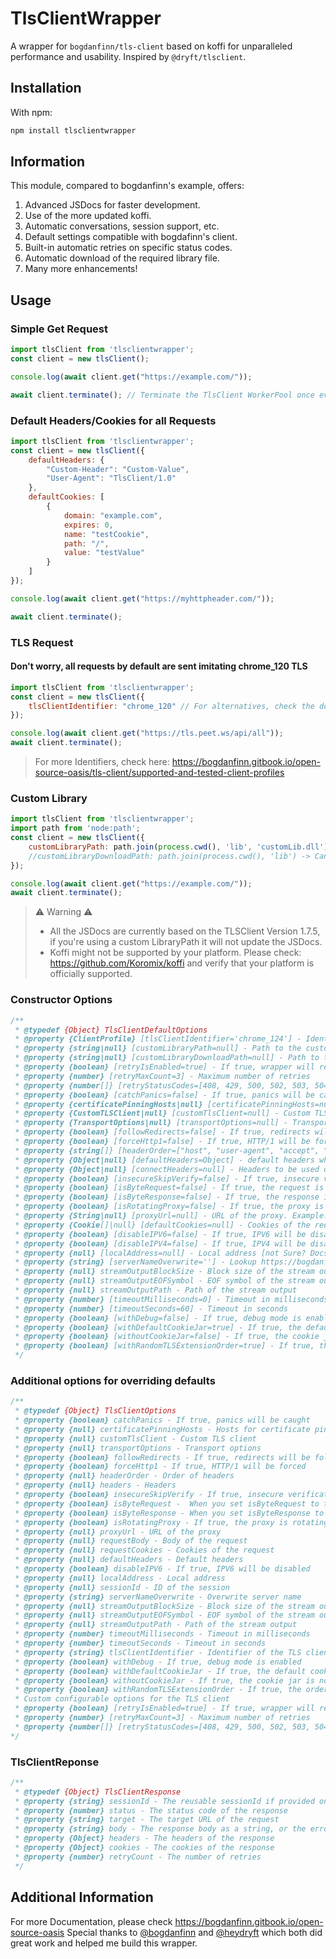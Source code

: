 # TlsClientWrapper

A wrapper for `bogdanfinn/tls-client` based on koffi for unparalleled performance and usability. Inspired by `@dryft/tlsclient`.

## Installation

With npm:

```bash
npm install tlsclientwrapper
```

## Information

This module, compared to bogdanfinn's example, offers:

1. Advanced JSDocs for faster development.
2. Use of the more updated koffi.
3. Automatic conversations, session support, etc.
4. Default settings compatible with bogdafinn's client.
5. Built-in automatic retries on specific status codes.
6. Automatic download of the required library file.
7. Many more enhancements!

## Usage

### Simple Get Request

```js
import tlsClient from 'tlsclientwrapper';
const client = new tlsClient();

console.log(await client.get("https://example.com/"));

await client.terminate(); // Terminate the TlsClient WorkerPool once everything is finished.
```

### Default Headers/Cookies for all Requests

```js
import tlsClient from 'tlsclientwrapper';
const client = new tlsClient({
    defaultHeaders: {
        "Custom-Header": "Custom-Value",
        "User-Agent": "TlsClient/1.0"
    },
    defaultCookies: [
        {
            domain: "example.com",
            expires: 0,
            name: "testCookie",
            path: "/",
            value: "testValue"
        }
    ]
});

console.log(await client.get("https://myhttpheader.com/"));

await client.terminate();
```

### TLS Request

#### Don't worry, all requests by default are sent imitating chrome_120 TLS

```js
import tlsClient from 'tlsclientwrapper';
const client = new tlsClient({
    tlsClientIdentifier: "chrome_120" // For alternatives, check the docs or the JSDocs
});

console.log(await client.get("https://tls.peet.ws/api/all"));
await client.terminate();
```

> For more Identifiers, check here: <https://bogdanfinn.gitbook.io/open-source-oasis/tls-client/supported-and-tested-client-profiles>

### Custom Library

```js
import tlsClient from 'tlsclientwrapper';
import path from 'node:path';
const client = new tlsClient({
    customLibraryPath: path.join(process.cwd(), 'lib', 'customLib.dll') // Path must be complete
    //customLibraryDownloadPath: path.join(process.cwd(), 'lib') -> Can also be set if wanted, else os.temp or process.cwd is used.
});

console.log(await client.get("https://example.com/"));
await client.terminate();
```

> ⚠️ Warning ⚠️
>
> - All the JSDocs are currently based on the TLSClient Version 1.7.5, if you're using a custom LibraryPath it will not update the JSDocs.
> - Koffi might not be supported by your platform. Please check: <https://github.com/Koromix/koffi> and verify that your platform is officially supported.

### Constructor Options

```js
/**
 * @typedef {Object} TlsClientDefaultOptions
 * @property {ClientProfile} [tlsClientIdentifier='chrome_124'] - Identifier of the TLS client
 * @property {string|null} [customLibraryPath=null] - Path to the custom library file
 * @property {string|null} [customLibraryDownloadPath=null] - Path to the custom library download folder
 * @property {boolean} [retryIsEnabled=true] - If true, wrapper will retry the request based on retryStatusCodes
 * @property {number} [retryMaxCount=3] - Maximum number of retries
 * @property {number[]} [retryStatusCodes=[408, 429, 500, 502, 503, 504, 521, 522, 523, 524]] - Status codes for retries
 * @property {boolean} [catchPanics=false] - If true, panics will be caught
 * @property {certificatePinningHosts|null} [certificatePinningHosts=null] - Hosts for certificate pinning
 * @property {CustomTLSClient|null} [customTlsClient=null] - Custom TLS client
 * @property {TransportOptions|null} [transportOptions=null] - Transport options
 * @property {boolean} [followRedirects=false] - If true, redirects will be followed
 * @property {boolean} [forceHttp1=false] - If true, HTTP/1 will be forced
 * @property {string[]} [headerOrder=["host", "user-agent", "accept", "accept-language", "accept-encoding", "connection", "upgrade-insecure-requests", "if-modified-since", "cache-control", "dnt", "content-length", "content-type", "range", "authorization", "x-real-ip", "x-forwarded-for", "x-requested-with", "x-csrf-token", "x-request-id", "sec-ch-ua", "sec-ch-ua-mobile", "sec-ch-ua-platform", "sec-fetch-dest", "sec-fetch-mode", "sec-fetch-site", "origin", "referer", "pragma", "max-forwards", "x-http-method-override", "if-unmodified-since", "if-none-match", "if-match", "if-range", "accept-datetime"]] - Order of headers
 * @property {Object|null} [defaultHeaders=Object] - default headers which will be used in every request - Default: UserAgent Chrome v124
 * @property {Object|null} [connectHeaders=null] - Headers to be used during the CONNECT request.
 * @property {boolean} [insecureSkipVerify=false] - If true, insecure verification will be skipped
 * @property {boolean} [isByteRequest=false] - If true, the request is a byte request
 * @property {boolean} [isByteResponse=false] - If true, the response is a byte response
 * @property {boolean} [isRotatingProxy=false] - If true, the proxy is rotating
 * @property {String|null} [proxyUrl=null] - URL of the proxy. Example: http://user:password@ip:port
 * @property {Cookie[]|null} [defaultCookies=null] - Cookies of the request
 * @property {boolean} [disableIPV6=false] - If true, IPV6 will be disabled
 * @property {boolean} [disableIPV4=false] - If true, IPV4 will be disabled
 * @property {null} [localAddress=null] - Local address [not Sure? Docs are not clear]
 * @property {string} [serverNameOverwrite=''] - Lookup https://bogdanfinn.gitbook.io/open-source-oasis/tls-client/client-options
 * @property {null} streamOutputBlockSize - Block size of the stream output
 * @property {null} streamOutputEOFSymbol - EOF symbol of the stream output
 * @property {null} streamOutputPath - Path of the stream output
 * @property {number} [timeoutMilliseconds=0] - Timeout in milliseconds
 * @property {number} [timeoutSeconds=60] - Timeout in seconds
 * @property {boolean} [withDebug=false] - If true, debug mode is enabled
 * @property {boolean} [withDefaultCookieJar=true] - If true, the default cookie jar is used
 * @property {boolean} [withoutCookieJar=false] - If true, the cookie jar is not used
 * @property {boolean} [withRandomTLSExtensionOrder=true] - If true, the order of TLS extensions is randomized
 */
```

### Additional options for overriding defaults

```js
/**
 * @typedef {Object} TlsClientOptions
 * @property {boolean} catchPanics - If true, panics will be caught
 * @property {null} certificatePinningHosts - Hosts for certificate pinning
 * @property {null} customTlsClient - Custom TLS client
 * @property {null} transportOptions - Transport options
 * @property {boolean} followRedirects - If true, redirects will be followed
 * @property {boolean} forceHttp1 - If true, HTTP/1 will be forced
 * @property {null} headerOrder - Order of headers
 * @property {null} headers - Headers
 * @property {boolean} insecureSkipVerify - If true, insecure verification will be skipped
 * @property {boolean} isByteRequest -  When you set isByteRequest to true the request body needs to be a base64 encoded string. Useful when you want to upload images for example.
 * @property {boolean} isByteResponse - When you set isByteResponse to true the response body will be a base64 encoded string. Useful when you want to download images for example.
 * @property {boolean} isRotatingProxy - If true, the proxy is rotating
 * @property {null} proxyUrl - URL of the proxy
 * @property {null} requestBody - Body of the request
 * @property {null} requestCookies - Cookies of the request
 * @property {null} defaultHeaders - Default headers
 * @property {boolean} disableIPV6 - If true, IPV6 will be disabled
 * @property {null} localAddress - Local address
 * @property {null} sessionId - ID of the session
 * @property {string} serverNameOverwrite - Overwrite server name
 * @property {null} streamOutputBlockSize - Block size of the stream output
 * @property {null} streamOutputEOFSymbol - EOF symbol of the stream output
 * @property {null} streamOutputPath - Path of the stream output
 * @property {number} timeoutMilliseconds - Timeout in milliseconds
 * @property {number} timeoutSeconds - Timeout in seconds
 * @property {string} tlsClientIdentifier - Identifier of the TLS client
 * @property {boolean} withDebug - If true, debug mode is enabled
 * @property {boolean} withDefaultCookieJar - If true, the default cookie jar is used
 * @property {boolean} withoutCookieJar - If true, the cookie jar is not used
 * @property {boolean} withRandomTLSExtensionOrder - If true, the order of TLS extensions is randomized
 * Custom configurable options for the TLS client
 * @property {boolean} [retryIsEnabled=true] - If true, wrapper will retry the request based on retryStatusCodes
 * @property {number} [retryMaxCount=3] - Maximum number of retries
 * @property {number[]} [retryStatusCodes=[408, 429, 500, 502, 503, 504, 521, 522, 523, 524]] - Status codes for retries
*/
```

### TlsClientReponse

```js
/**
 * @typedef {Object} TlsClientResponse
 * @property {string} sessionId - The reusable sessionId if provided on the request
 * @property {number} status - The status code of the response
 * @property {string} target - The target URL of the request
 * @property {string} body - The response body as a string, or the error message
 * @property {Object} headers - The headers of the response
 * @property {Object} cookies - The cookies of the response
 * @property {number} retryCount - The number of retries
 */
```

## Additional Information

For more Documentation, please check <https://bogdanfinn.gitbook.io/open-source-oasis>
Special thanks to [@bogdanfinn](https://github.com/bogdanfinn) and [@heydryft](https://github.com/heydryft) which both did great work and helped me build this wrapper.
